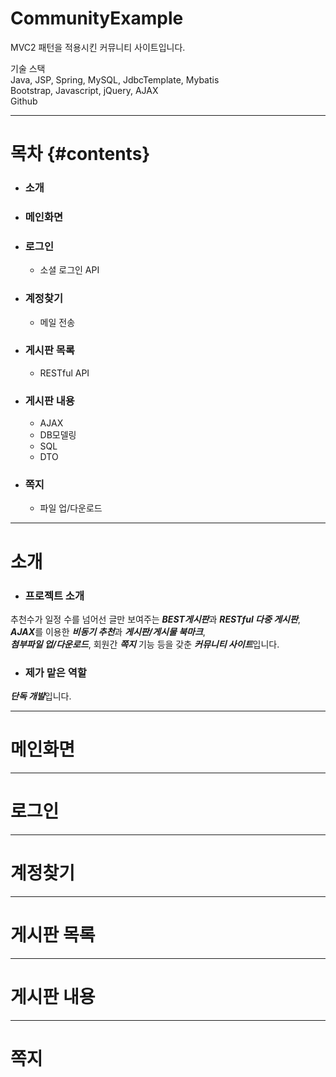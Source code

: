 # CommunityExample

MVC2 패턴을 적용시킨 커뮤니티 사이트입니다.  
  
기술 스택  
Java, JSP, Spring, MySQL, JdbcTemplate, Mybatis  
Bootstrap, Javascript, jQuery, AJAX  
Github

***

# 목차 {#contents}
- ### 소개
- ### 메인화면
- ### 로그인
	- 소셜 로그인 API
- ### 계정찾기
	- 메일 전송
- ### 게시판 목록
	- RESTful API
- ### 게시판 내용
	- AJAX
	- DB모델링
	- SQL
	- DTO
- ### 쪽지
	- 파일 업/다운로드

***

# 소개

- ### 프로젝트 소개

추천수가 일정 수를 넘어선 글만 보여주는 ***BEST게시판***과 ***RESTful 다중 게시판***,  
***AJAX***를 이용한 ***비동기 추천***과 ***게시판/게시물 북마크***,  
***첨부파일 업/다운로드***, 회원간 ***쪽지*** 기능 등을 갖춘 ***커뮤니티 사이트***입니다.
  
  
- ### 제가 맡은 역할

***단독 개발***입니다.

***

# 메인화면

***

# 로그인

***

# 계정찾기

***

# 게시판 목록

***

# 게시판 내용

***

# 쪽지

